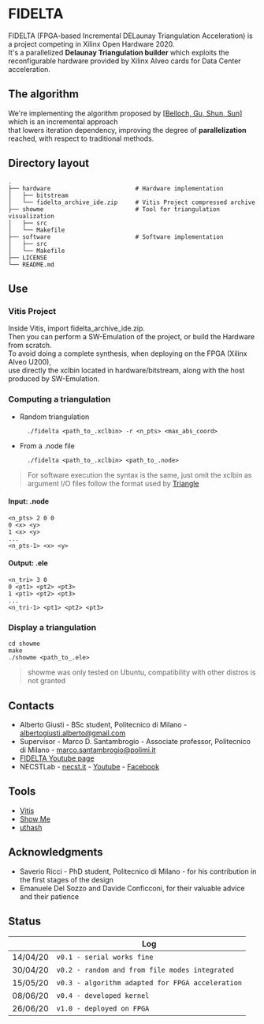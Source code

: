 # FIDELTA
FIDELTA (FPGA-based Incremental DELaunay Triangulation Acceleration) is a project competing in Xilinx Open Hardware 2020.  
It's a parallelized **Delaunay Triangulation builder** which exploits the reconfigurable hardware provided by Xilinx Alveo cards for Data Center acceleration.

## The algorithm
We're implementing the algorithm proposed by [[Belloch, Gu, Shun, Sun]](https://arxiv.org/pdf/1810.05303.pdf) which is an incremental approach  
that lowers iteration dependency, improving the degree of **parallelization** reached, with respect to traditional methods.

## Directory layout
    .
    ├── hardware                        # Hardware implementation
    │   ├── bitstream
    │   └── fidelta_archive_ide.zip     # Vitis Project compressed archive
    ├── showme                          # Tool for triangulation visualization
    │   ├── src
    │   └── Makefile
    ├── software                        # Software implementation
    │   ├── src
    │   └── Makefile
    ├── LICENSE
    └── README.md

## Use
### Vitis Project
Inside Vitis, import fidelta_archive_ide.zip.  
Then you can perform a SW-Emulation of the project, or build the Hardware from scratch.  
To avoid doing a complete synthesis, when deploying on the FPGA (Xilinx Alveo U200),  
use directly the xclbin located in hardware/bitstream, along with the host produced by SW-Emulation.

### Computing a triangulation
- Random triangulation

        ./fidelta <path_to_.xclbin> -r <n_pts> <max_abs_coord>

- From a .node file
    
        ./fidelta <path_to_.xclbin> <path_to_.node>

> For software execution the syntax is the same, just omit the xclbin as argument
> I/O files follow the format used by [Triangle](https://www.cs.cmu.edu/~quake/triangle.html)

#### Input: .node
    <n_pts> 2 0 0
    0 <x> <y>
    1 <x> <y>
    ...
    <n_pts-1> <x> <y>

#### Output: .ele
    <n_tri> 3 0
    0 <pt1> <pt2> <pt3>
    1 <pt1> <pt2> <pt3>
    ...
    <n_tri-1> <pt1> <pt2> <pt3>

### Display a triangulation
    cd showme
    make
    ./showme <path_to_.ele>

> showme was only tested on Ubuntu, compatibility with other distros is not granted

## Contacts
- Alberto Giusti - BSc student, Politecnico di Milano - albertogiusti.alberto@gmail.com
- Supervisor - Marco D. Santambrogio - Associate professor, Politecnico di Milano - marco.santambrogio@polimi.it
- [FIDELTA Youtube page](https://www.youtube.com/channel/UCLUakpV9wrvTy_oycEr1Blw)
- NECSTLab 
      - [necst.it](www.necst.it) 
      - [Youtube](https://www.youtube.com/channel/UCaovqRpUc7D_Uf2WJHL0rvA)
      - [Facebook](https://www.facebook.com/NECSTLab) 
  
## Tools
- [Vitis](https://www.xilinx.com/products/design-tools/vitis.html)
- [Show Me](https://www.cs.cmu.edu/~quake/showme.html)
- [uthash](https://troydhanson.github.io/uthash/)

## Acknowledgments
- Saverio Ricci - PhD student, Politecnico di Milano - for his contribution in the first stages of the design
- Emanuele Del Sozzo and Davide Conficconi, for their valuable advice and their patience

## Status
|                |Log                                             |
|----------------|------------------------------------------------|
|14/04/20        |`v0.1 - serial works fine`                      |
|30/04/20        |`v0.2 - random and from file modes integrated`  |
|15/05/20        |`v0.3 - algorithm adapted for FPGA acceleration`|
|08/06/20        |`v0.4 - developed kernel`                       |
|26/06/20        |`v1.0 - deployed on FPGA`                       |

